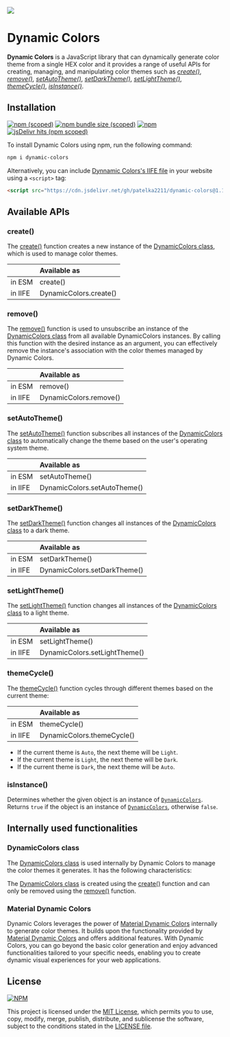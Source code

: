 [![](https://repository-images.githubusercontent.com/653971957/a63f11cb-aa1e-41f2-8418-e4e7580f3c31)](https://npmjs.com/package/dynamic-colors "Dynamic Colors from KPVERSE")

# Dynamic Colors

**Dynamic Colors** is a JavaScript library that can dynamically generate color theme from a single HEX color and it provides a range of useful APIs for creating, managing, and manipulating color themes such as [_create()_](#create), [_remove()_](#remove), [_setAutoTheme()_](#setautotheme), [_setDarkTheme()_](#setdarktheme), [_setLightTheme()_](#setlighttheme), [_themeCycle()_](#themecycle), [_isInstance()_](#isinstance).

## Installation

[![npm (scoped)](https://img.shields.io/npm/v/dynamic-colors)](https://www.npmjs.com/package/dynamic-colors)
[![npm bundle size (scoped)](https://img.shields.io/bundlephobia/min/dynamic-colors)](https://bundlephobia.com/package/dynamic-colors@1.1.0)
[![npm](https://img.shields.io/npm/dy/dynamic-colors)](https://www.npmjs.com/package/dynamic-colors)
[![jsDelivr hits (npm scoped)](https://img.shields.io/jsdelivr/gh/hy/patelka2211/dynamic-colors)](https://cdn.jsdelivr.net/gh/patelka2211/dynamic-colors@1.1.0/)

To install Dynamic Colors using npm, run the following command:

```sh
npm i dynamic-colors
```

Alternatively, you can include [Dynnamic Colors's IIFE file](https://cdn.jsdelivr.net/gh/patelka2211/dynamic-colors@1.1.0/DynamicColors.js) in your website using a `<script>` tag:

```html
<script src="https://cdn.jsdelivr.net/gh/patelka2211/dynamic-colors@1.1.0/DynamicColors.js"></script>
```

## Available APIs

### create()

The [create()](#create) function creates a new instance of the [DynamicColors class](#dynamiccolors-class), which is used to manage color themes.

|         | Available as           |
| :------ | :--------------------- |
| in ESM  | create()               |
| in IIFE | DynamicColors.create() |

### remove()

The [remove()](#remove) function is used to unsubscribe an instance of the [DynamicColors class](#dynamiccolors-class) from all available DynamicColors instances. By calling this function with the desired instance as an argument, you can effectively remove the instance's association with the color themes managed by Dynamic Colors.

|         | Available as           |
| :------ | :--------------------- |
| in ESM  | remove()               |
| in IIFE | DynamicColors.remove() |

### setAutoTheme()

The [setAutoTheme()](#setautotheme) function subscribes all instances of the [DynamicColors class](#dynamiccolors-class) to automatically change the theme based on the user's operating system theme.

|         | Available as                 |
| :------ | :--------------------------- |
| in ESM  | setAutoTheme()               |
| in IIFE | DynamicColors.setAutoTheme() |

### setDarkTheme()

The [setDarkTheme()](#setdarktheme) function changes all instances of the [DynamicColors class](#dynamiccolors-class) to a dark theme.

|         | Available as                 |
| :------ | :--------------------------- |
| in ESM  | setDarkTheme()               |
| in IIFE | DynamicColors.setDarkTheme() |

### setLightTheme()

The [setLightTheme()](#setlighttheme) function changes all instances of the [DynamicColors class](#dynamiccolors-class) to a light theme.

|         | Available as                  |
| :------ | :---------------------------- |
| in ESM  | setLightTheme()               |
| in IIFE | DynamicColors.setLightTheme() |

### themeCycle()

The [themeCycle()](#themecycle) function cycles through different themes based on the current theme:

|         | Available as               |
| :------ | :------------------------- |
| in ESM  | themeCycle()               |
| in IIFE | DynamicColors.themeCycle() |

-   If the current theme is `Auto`, the next theme will be `Light`.
-   If the current theme is `Light`, the next theme will be `Dark`.
-   If the current theme is `Dark`, the next theme will be `Auto`.

### isInstance()

Determines whether the given object is an instance of [`DynamicColors`](#dynamiccolors-class). Returns `true` if the object is an instance of [`DynamicColors`](#dynamiccolors-class), otherwise `false`.

## Internally used functionalities

### DynamicColors class

The [DynamicColors class](#dynamiccolors-class) is used internally by Dynamic Colors to manage the color themes it generates. It has the following characteristics:

The [DynamicColors class](#dynamiccolors-class) is created using the [create()](#create) function and can only be removed using the [remove()](#remove) function.

### Material Dynamic Colors

Dynamic Colors leverages the power of [Material Dynamic Colors](https://github.com/leonardorafael/material-dynamic-colors) internally to generate color themes. It builds upon the functionality provided by [Material Dynamic Colors](https://github.com/leonardorafael/material-dynamic-colors) and offers additional features. With Dynamic Colors, you can go beyond the basic color generation and enjoy advanced functionalities tailored to your specific needs, enabling you to create dynamic visual experiences for your web applications.

## License

[![NPM](https://img.shields.io/npm/l/react)](./LICENSE)

This project is licensed under the [MIT License](./LICENSE), which permits you to use, copy, modify, merge, publish, distribute, and sublicense the software, subject to the conditions stated in the [LICENSE file](./LICENSE).
